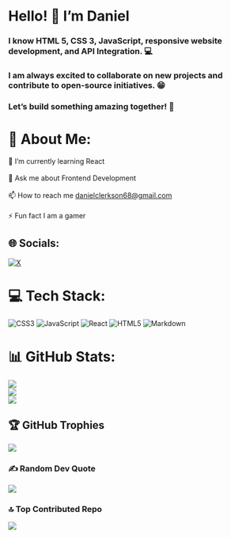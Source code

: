 
# Hello! 👋 I’m Daniel

### I know HTML 5, CSS 3, JavaScript, responsive website development, and API Integration. 💻

### I am always excited to collaborate on new projects and contribute to open-source initiatives. 😁

### Let’s build something amazing together! 🚀

# 💫 About Me:
🌱 I’m currently learning React<br><br>💬 Ask me about Frontend Development<br><br>📫 How to reach me danielclerkson68@gmail.com<br><br>⚡ Fun fact I am a gamer


## 🌐 Socials:
[![X](https://img.shields.io/badge/X-black.svg?logo=X&logoColor=white)](https://x.com/daniel_clerkson) 

# 💻 Tech Stack:
![CSS3](https://img.shields.io/badge/css3-%231572B6.svg?style=for-the-badge&logo=css3&logoColor=white) ![JavaScript](https://img.shields.io/badge/javascript-%23323330.svg?style=for-the-badge&logo=javascript&logoColor=%23F7DF1E) ![React](https://img.shields.io/badge/react-%2320232a.svg?style=for-the-badge&logo=react&logoColor=%2361DAFB) ![HTML5](https://img.shields.io/badge/html5-%23E34F26.svg?style=for-the-badge&logo=html5&logoColor=white) ![Markdown](https://img.shields.io/badge/markdown-%23000000.svg?style=for-the-badge&logo=markdown&logoColor=white)
# 📊 GitHub Stats:
![](https://github-readme-stats.vercel.app/api?username=Daniel-Clerkson&theme=dark&hide_border=false&include_all_commits=false&count_private=false)<br/>
![](https://github-readme-streak-stats.herokuapp.com/?user=Daniel-Clerkson&theme=dark&hide_border=false)<br/>
![](https://github-readme-stats.vercel.app/api/top-langs/?username=Daniel-Clerkson&theme=dark&hide_border=false&include_all_commits=false&count_private=false&layout=compact)

## 🏆 GitHub Trophies
![](https://github-profile-trophy.vercel.app/?username=Daniel-Clerkson&theme=radical&no-frame=false&no-bg=true&margin-w=4)

### ✍️ Random Dev Quote
![](https://quotes-github-readme.vercel.app/api?type=horizontal&theme=radical)

### 🔝 Top Contributed Repo
![](https://github-contributor-stats.vercel.app/api?username=Daniel-Clerkson&limit=5&theme=dark&combine_all_yearly_contributions=true)

<!-- Proudly created with GPRM ( https://gprm.itsvg.in ) -->

